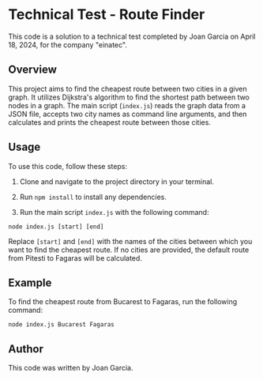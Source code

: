 # Technical Test - Route Finder

This code is a solution to a technical test completed by Joan Garcia on April 18, 2024, for the company "einatec".

## Overview

This project aims to find the cheapest route between two cities in a given graph. It utilizes Dijkstra's algorithm to find the shortest path between two nodes in a graph. The main script (`index.js`) reads the graph data from a JSON file, accepts two city names as command line arguments, and then calculates and prints the cheapest route between those cities.

## Usage

To use this code, follow these steps:

1. Clone and navigate to the project directory in your terminal.

2. Run `npm install` to install any dependencies.

3. Run the main script `index.js` with the following command:

`node index.js [start] [end]`

Replace `[start]` and `[end]` with the names of the cities between which you want to find the cheapest route. If no cities are provided, the default route from Pitesti to Fagaras will be calculated.

## Example

To find the cheapest route from Bucarest to Fagaras, run the following command:

`node index.js Bucarest Fagaras`

## Author

This code was written by Joan Garcia.
